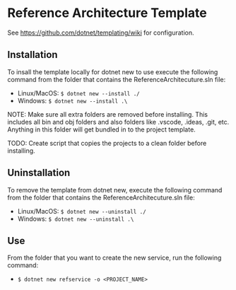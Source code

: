 # Reference Architecture Template

See https://github.com/dotnet/templating/wiki for configuration.

## Installation

To insall the template locally for dotnet new to use execute the following command from the folder that contains the ReferenceArchitecuture.sln file:

- Linux/MacOS: ```$ dotnet new --install ./```
- Windows: ```$ dotnet new --install .\```

NOTE: Make sure all extra folders are removed before installing. This includes all bin and obj folders and also folders like .vscode, .ideas, .git, etc. Anything in this folder will get bundled in to the project template.

TODO: Create script that copies the projects to a clean folder before installing.

## Uninstallation

To remove the template from dotnet new, execute the following command from the folder that contains the ReferenceArchitecuture.sln file:

- Linux/MacOS: ```$ dotnet new --uninstall ./```
- Windows: ```$ dotnet new --uninstall .\```

## Use

From the folder that you want to create the new service, run the following command:

- ```$ dotnet new refservice -o <PROJECT_NAME>```